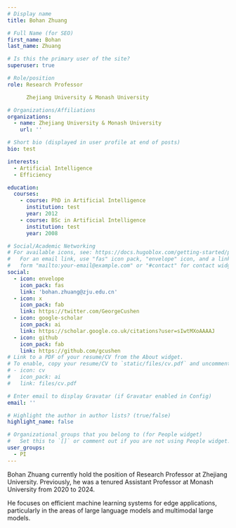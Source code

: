 ```yaml
---
# Display name
title: Bohan Zhuang

# Full Name (for SEO)
first_name: Bohan
last_name: Zhuang

# Is this the primary user of the site?
superuser: true

# Role/position
role: Research Professor

      Zhejiang University & Monash University

# Organizations/Affiliations
organizations:
  - name: Zhejiang University & Monash University
    url: ''

# Short bio (displayed in user profile at end of posts)
bio: test

interests:
  - Artificial Intelligence
  - Efficiency

education:
  courses:
    - course: PhD in Artificial Intelligence
      institution: test
      year: 2012
    - course: BSc in Artificial Intelligence
      institution: test
      year: 2008

# Social/Academic Networking
# For available icons, see: https://docs.hugoblox.com/getting-started/page-builder/#icons
#   For an email link, use "fas" icon pack, "envelope" icon, and a link in the
#   form "mailto:your-email@example.com" or "#contact" for contact widget.
social:
  - icon: envelope
    icon_pack: fas
    link: 'bohan.zhuang@zju.edu.cn'
  - icon: x
    icon_pack: fab
    link: https://twitter.com/GeorgeCushen
  - icon: google-scholar
    icon_pack: ai
    link: https://scholar.google.co.uk/citations?user=sIwtMXoAAAAJ
  - icon: github
    icon_pack: fab
    link: https://github.com/gcushen
# Link to a PDF of your resume/CV from the About widget.
# To enable, copy your resume/CV to `static/files/cv.pdf` and uncomment the lines below.
# - icon: cv
#   icon_pack: ai
#   link: files/cv.pdf

# Enter email to display Gravatar (if Gravatar enabled in Config)
email: ''

# Highlight the author in author lists? (true/false)
highlight_name: false

# Organizational groups that you belong to (for People widget)
#   Set this to `[]` or comment out if you are not using People widget.
user_groups:
  - PI
---
```


Bohan Zhuang currently hold the position of Research Professor at Zhejiang University. Previously, he was a tenured Assistant Professor at Monash University from 2020 to 2024.

He focuses on efficient machine learning systems for edge applications, particularly in the areas of large language models and multimodal large models.
